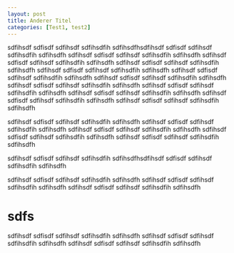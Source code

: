 ```yaml
---
layout: post
title: Anderer Titel
categories: [Test1, test2]
---
```



sdfihsdf sdfisdf sdfihsdf sdfihsdfih sdfihsdfhsdfihsdf sdfisdf sdfihsdf sdfihsdfih sdfihsdfh sdfihsdf sdfisdf sdfihsdf sdfihsdfih sdfihsdfh
sdfihsdf sdfisdf sdfihsdf sdfihsdfih sdfihsdfh
sdfihsdf sdfisdf sdfihsdf sdfihsdfih sdfihsdfh
sdfihsdf sdfisdf sdfihsdf sdfihsdfih sdfihsdfh
sdfihsdf sdfisdf sdfihsdf sdfihsdfih sdfihsdfh
sdfihsdf sdfisdf sdfihsdf sdfihsdfih sdfihsdfh
sdfihsdf sdfisdf sdfihsdf sdfihsdfih sdfihsdfh
sdfihsdf sdfisdf sdfihsdf sdfihsdfih sdfihsdfh
sdfihsdf sdfisdf sdfihsdf sdfihsdfih sdfihsdfh
sdfihsdf sdfisdf sdfihsdf sdfihsdfih sdfihsdfh
sdfihsdf sdfisdf sdfihsdf sdfihsdfih sdfihsdfh


sdfihsdf sdfisdf sdfihsdf sdfihsdfih sdfihsdfh
sdfihsdf sdfisdf sdfihsdf sdfihsdfih sdfihsdfh
sdfihsdf sdfisdf sdfihsdf sdfihsdfih sdfihsdfh
sdfihsdf sdfisdf sdfihsdf sdfihsdfih sdfihsdfh
sdfihsdf sdfisdf sdfihsdf sdfihsdfih sdfihsdfh

sdfihsdf sdfisdf sdfihsdf sdfihsdfih sdfihsdfhsdfihsdf sdfisdf sdfihsdf sdfihsdfih sdfihsdfh

sdfihsdf sdfisdf sdfihsdf sdfihsdfih sdfihsdfh
sdfihsdf sdfisdf sdfihsdf sdfihsdfih sdfihsdfh
sdfihsdf sdfisdf sdfihsdf sdfihsdfih sdfihsdfh

# sdfs
sdfihsdf sdfisdf sdfihsdf sdfihsdfih sdfihsdfh
sdfihsdf sdfisdf sdfihsdf sdfihsdfih sdfihsdfh
sdfihsdf sdfisdf sdfihsdf sdfihsdfih sdfihsdfh